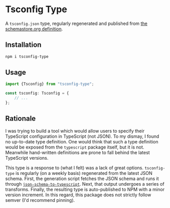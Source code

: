 # Tsconfig Type

A `tsconfig.json` type, regularly regenerated and published from [the schemastore.org definition](https://json.schemastore.org/tsconfig.json).

## Installation

```sh
npm i tsconfig-type
```

## Usage

```ts
import {Tsconfig} from "tsconfig-type";

const tsconfig: Tsconfig = {
    // ...
};
```

## Rationale

I was trying to build a tool which would allow users to specify their TypeScript configuration in TypeScript (not JSON). To my dismay, I found no up-to-date type definition. One would think that such a type definition would be exposed from the `typescript` package itself, but it is not. Meanwhile hand-written definitions are prone to fall behind the latest TypeScript versions.

This type is a response to (what I felt) was a lack of great options. `tsconfig-type` is regularly (on a weekly basis) regenerated from the latest JSON schema. First, the generation script fetches the JSON schema and runs it through [`json-schema-to-typescript`](https://github.com/bcherny/json-schema-to-typescript). Next, that output undergoes a series of transforms. Finally, the resulting type is auto-published to NPM with a minor version increment. In this regard, this package does not strictly follow semver (I'd recommend pinning).
